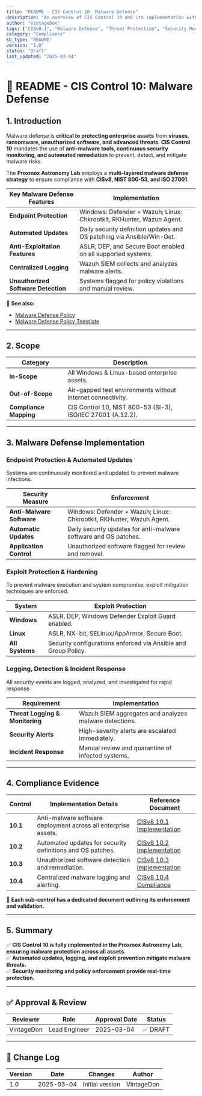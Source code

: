 ```yaml
---
title: "README - CIS Control 10: Malware Defense"
description: "An overview of CIS Control 10 and its implementation within the Proxmox Astronomy Lab, ensuring continuous protection against malware threats."
author: "VintageDon"
tags: ["CISv8.1", "Malware Defense", "Threat Protection", "Security Monitoring", "Compliance"]
category: "Compliance"
kb_type: "README"
version: "1.0"
status: "Draft"
last_updated: "2025-03-04"
---
```


# **📜 README - CIS Control 10: Malware Defense**

## **1. Introduction**

Malware defense is **critical to protecting enterprise assets** from **viruses, ransomware, unauthorized software, and advanced threats**. **CIS Control 10** mandates the use of **anti-malware tools, continuous security monitoring, and automated remediation** to prevent, detect, and mitigate malware risks.

The **Proxmox Astronomy Lab** employs a **multi-layered malware defense strategy** to ensure compliance with **CISv8, NIST 800-53, and ISO 27001**.

| **Key Malware Defense Features** | **Implementation** |
|---------------------------------|------------------|
| **Endpoint Protection** | Windows: Defender + Wazuh; Linux: Chkrootkit, RKHunter, Wazuh Agent. |
| **Automated Updates** | Daily security definition updates and OS patching via Ansible/Win-Get. |
| **Anti-Exploitation Features** | ASLR, DEP, and Secure Boot enabled on all supported systems. |
| **Centralized Logging** | Wazuh SIEM collects and analyzes malware alerts. |
| **Unauthorized Software Detection** | Systems flagged for policy violations and manual review. |

📌 **See also:**

- [Malware Defense Policy](../cisv81-controls/cisv81-10-malware-defense-policy.md)
- [Malware Defense Policy Template](../cisv81-policy-templates/cisv81-10-malware-defense-template.md)

---

## **2. Scope**

| **Category**  | **Description** |
|--------------|----------------|
| **In-Scope** | All Windows & Linux-based enterprise assets. |
| **Out-of-Scope** | Air-gapped test environments without internet connectivity. |
| **Compliance Mapping** | CIS Control 10, NIST 800-53 (SI-3), ISO/IEC 27001 (A.12.2). |

---

## **3. Malware Defense Implementation**

### **Endpoint Protection & Automated Updates**

Systems are continuously monitored and updated to prevent malware infections.

| **Security Measure** | **Enforcement** |
|----------------------|----------------|
| **Anti-Malware Software** | Windows: Defender + Wazuh; Linux: Chkrootkit, RKHunter, Wazuh Agent. |
| **Automatic Updates** | Daily security updates for anti-malware software and OS patches. |
| **Application Control** | Unauthorized software flagged for review and removal. |

### **Exploit Protection & Hardening**

To prevent malware execution and system compromise, exploit mitigation techniques are enforced.

| **System** | **Exploit Protection** |
|------------|------------------|
| **Windows** | ASLR, DEP, Windows Defender Exploit Guard enabled. |
| **Linux** | ASLR, NX-bit, SELinux/AppArmor, Secure Boot. |
| **All Systems** | Security configurations enforced via Ansible and Group Policy. |

### **Logging, Detection & Incident Response**

All security events are logged, analyzed, and investigated for rapid response.

| **Requirement** | **Implementation** |
|--------------|------------------|
| **Threat Logging & Monitoring** | Wazuh SIEM aggregates and analyzes malware detections. |
| **Security Alerts** | High-severity alerts are escalated immediately. |
| **Incident Response** | Manual review and quarantine of infected systems. |

---

## **4. Compliance Evidence**

| **Control** | **Implementation Details** | **Reference Document** |
|------------|----------------------|------------------|
| **10.1** | Anti-malware software deployment across all enterprise assets. | [CISv8 10.1 Implementation](./10.1.md) |
| **10.2** | Automated updates for security definitions and OS patches. | [CISv8 10.2 Implementation](./10.2.md) |
| **10.3** | Unauthorized software detection and remediation. | [CISv8 10.3 Implementation](./10.3.md) |
| **10.4** | Centralized malware logging and alerting. | [CISv8 10.4 Compliance](./10.4.md) |

📌 **Each sub-control has a dedicated document outlining its enforcement and validation.**

---

## **5. Summary**

✅ **CIS Control 10 is fully implemented in the Proxmox Astronomy Lab, ensuring malware protection across all assets.**  
✅ **Automated updates, logging, and exploit prevention mitigate malware threats.**  
✅ **Security monitoring and policy enforcement provide real-time protection.**  

---

## ✅ Approval & Review

| **Reviewer** | **Role** | **Approval Date** | **Status** |
|-------------|---------|------------------|------------|
| VintageDon | Lead Engineer | 2025-03-04 | ✅ DRAFT |

---

## 📜 Change Log

| **Version** | **Date** | **Changes** | **Author** |
|------------|---------|-------------|------------|
| 1.0 | 2025-03-04 | Initial version | VintageDon |
